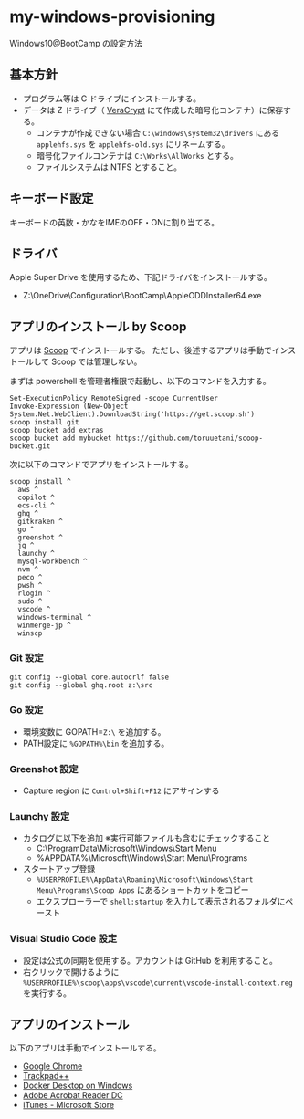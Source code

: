 # my-windows-provisioning
Windows10@BootCamp の設定方法


## 基本方針
* プログラム等は C ドライブにインストールする。
* データは Z ドライブ（ [VeraCrypt](https://www.veracrypt.fr/en/Downloads.html) にて作成した暗号化コンテナ）に保存する。
  * コンテナが作成できない場合 ```C:\windows\system32\drivers``` にある ```applehfs.sys``` を ```applehfs-old.sys``` にリネームする。
  * 暗号化ファイルコンテナは `C:\Works\AllWorks` とする。
  * ファイルシステムは NTFS とすること。


## キーボード設定
キーボードの英数・かなをIMEのOFF・ONに割り当てる。


## ドライバ
Apple Super Drive を使用するため、下記ドライバをインストールする。
- Z:\OneDrive\Configuration\BootCamp\AppleODDInstaller64.exe


## アプリのインストール by Scoop
アプリは [Scoop](https://scoop.sh/) でインストールする。
ただし、後述するアプリは手動でインストールして Scoop では管理しない。

まずは powershell を管理者権限で起動し、以下のコマンドを入力する。

```
Set-ExecutionPolicy RemoteSigned -scope CurrentUser
Invoke-Expression (New-Object System.Net.WebClient).DownloadString('https://get.scoop.sh')
scoop install git
scoop bucket add extras
scoop bucket add mybucket https://github.com/toruuetani/scoop-bucket.git
```

次に以下のコマンドでアプリをインストールする。

```
scoop install ^
  aws ^
  copilot ^
  ecs-cli ^
  ghq ^
  gitkraken ^
  go ^
  greenshot ^
  jq ^
  launchy ^
  mysql-workbench ^
  nvm ^
  peco ^
  pwsh ^
  rlogin ^
  sudo ^
  vscode ^
  windows-terminal ^
  winmerge-jp ^
  winscp
```

### Git 設定
```
git config --global core.autocrlf false
git config --global ghq.root z:\src
```

### Go 設定
* 環境変数に GOPATH=`Z:\` を追加する。
* PATH設定に `%GOPATH%\bin` を追加する。

### Greenshot 設定
* Capture region に ```Control+Shift+F12``` にアサインする

### Launchy 設定
* カタログに以下を追加 ※実行可能ファイルも含むにチェックすること
  * C:\ProgramData\Microsoft\Windows\Start Menu
  * %APPDATA%\Microsoft\Windows\Start Menu\Programs
* スタートアップ登録
  * ```%USERPROFILE%\AppData\Roaming\Microsoft\Windows\Start Menu\Programs\Scoop Apps``` にあるショートカットをコピー
  * エクスプローラーで ```shell:startup``` を入力して表示されるフォルダにペースト

### Visual Studio Code 設定
* 設定は公式の同期を使用する。アカウントは GitHub を利用すること。
* 右クリックで開けるように ```%USERPROFILE%\scoop\apps\vscode\current\vscode-install-context.reg``` を実行する。

## アプリのインストール
以下のアプリは手動でインストールする。

- [Google Chrome](https://www.google.co.jp/chrome/browser/desktop/)
- [Trackpad++](http://trackpad.forbootcamp.org/#download)
- [Docker Desktop on Windows](https://docs.docker.com/docker-for-windows/install/)
- [Adobe Acrobat Reader DC](https://get.adobe.com/jp/reader/)
- [iTunes - Microsoft Store](https://www.microsoft.com/ja-jp/p/itunes/9pb2mz1zmb1s?cid=appledotcom&rtc=1&activetab=pivot:overviewtab)



